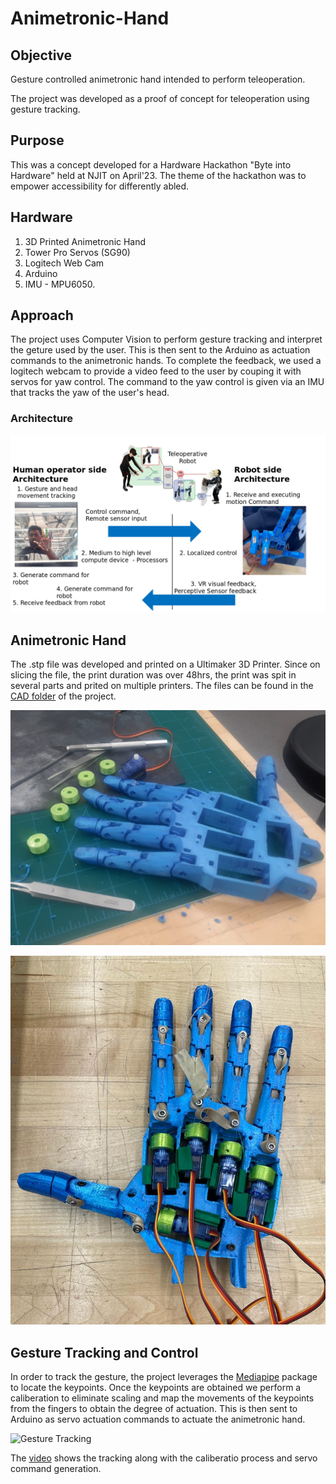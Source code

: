# Animetronic-Hand

## Objective
Gesture controlled animetronic hand intended to perform teleoperation. 

The project was developed as a proof of concept for teleoperation using gesture tracking.

## Purpose
This was a concept developed for a Hardware Hackathon "Byte into Hardware" held at NJIT on April'23. The theme of the hackathon was to empower accessibility for differently abled. 

## Hardware
1. 3D Printed Animetronic Hand
2. Tower Pro Servos (SG90)
3. Logitech Web Cam
4. Arduino
5. IMU - MPU6050.

## Approach
The project uses Computer Vision to perform gesture tracking and interpret the geture used by the user. This is then sent to the Arduino as actuation commands to the animetronic hands.
To complete the feedback, we used a logitech webcam to provide a video feed to the user by couping it with servos for yaw control. The command to the yaw control is given via an IMU that tracks the yaw of the user's head.

### Architecture
![Architecture](/images/Archi.png)

## Animetronic Hand
The .stp file was developed and printed on a Ultimaker 3D Printer. Since on slicing the file, the print duration was over 48hrs, the print was spit in several parts and prited on multiple printers.
The files can be found in the [CAD folder](./CAD) of the project.

![3D Printed Parts](/images/3d_printed_parts.png)

![Final Assembly](/images/Assembled_hand.png)

## Gesture Tracking and Control
In order to track the gesture, the project leverages the [Mediapipe](https://developers.google.com/mediapipe/solutions/vision/hand_landmarker/python) package to locate the keypoints. Once the keypoints are obtained we perform a caliberation to eliminate scaling and map the movements of the keypoints from the fingers to obtain the degree of actuation. This is then sent to Arduino as servo actuation commands to actuate the animetronic hand. 

![Gesture Tracking](/images/gesture.gif)

The [video](https://www.youtube.com/watch?v=KrDJfOwzTok) shows the tracking along with the caliberatio process and servo command generation.
